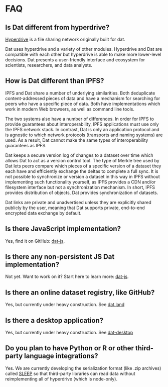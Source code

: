 # FAQ

## Is Dat different from hyperdrive?

[Hyperdrive](http://github.com/mafintosh/hyperdrive) is a file sharing network originally built for dat.

Dat uses hyperdrive and a variety of other modules. Hyperdrive and Dat are compatible with each other but hyperdrive is able to make more lower-level decisions. Dat presents a user-friendly interface and ecosystem for scientists, researchers, and data analysts.

## How is Dat different than IPFS?

IPFS and Dat share a number of underlying similarities. Both deduplicate content-addressed pieces of data and have a mechanism for searching for peers who have a specific piece of data. Both have implementations which work in modern Web browsers, as well as command line tools.

The two systems also have a number of differences. In order for IPFS to provide guarantees about interoperability, IPFS applications must use only the IPFS network stack. In contrast, Dat is only an application protocol and is agnostic to which network protocols (transports and naming systems) are used. As a result, Dat cannot make the same types of interoperability guarantees as IPFS.

Dat keeps a secure version log of changes to a dataset over time which allows Dat to act as a version control tool. The type of Merkle tree used by Dat lets peers compare which pieces of a specific version of a dataset they each have and efficiently exchange the deltas to complete a full sync. It is not possible to synchronize or version a dataset in this way in IPFS without implementing such functionality yourself, as IPFS provides a CDN and/or filesystem interface but not a synchronization mechanism. In short, IPFS provides distribution of objects, Dat provides synchronization of datasets.

Dat links are private and unadvertised unless they are explicitly shared publicly by the user, meaning that Dat supports private, end-to-end encrypted data exchange by default.

## Is there JavaScript implementation?

Yes, find it on GitHub: [dat-js](http://github.com/joehand/dat-js).

## Is there any non-persistent JS Dat implementation?

Not yet. Want to work on it? Start here to learn more: [dat-js](http://github.com/joehand/dat-js).

## Is there an online dataset registry, like GitHub?

Yes, but currently under heavy construction. See [dat.land](http://github.com/datproject/dat.land)

## Is there a desktop application?

Yes, but currently under heavy construction. See [dat-desktop](http://github.com/juliangruber/dat-desktop)

## Do you plan to have Python or R or other third-party language integrations?

Yes. We are currently developing the serialization format (like .zip archives) called [SLEEP](/sleep) so that third-party libraries can read data without reimplementing all of hyperdrive (which is node-only).
